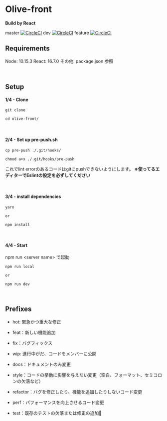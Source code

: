 # Olive-front
**Build by React**

master [![CircleCI](https://circleci.com/gh/noon-inc/olive-front/tree/master.svg?style=svg&circle-token=bba726407e316b9437247bdc682548f52a8f6998)](https://circleci.com/gh/noon-inc/olive-front/tree/master)
dev [![CircleCI](https://circleci.com/gh/noon-inc/olive-front/tree/dev.svg?style=svg&circle-token=bba726407e316b9437247bdc682548f52a8f6998)](https://circleci.com/gh/noon-inc/olive-front/tree/dev)
feature [![CircleCI](https://circleci.com/gh/noon-inc/olive-front/tree/feature.svg?style=svg&circle-token=bba726407e316b9437247bdc682548f52a8f6998)](https://circleci.com/gh/noon-inc/olive-front/tree/feature)
<br>


## Requirements
Node: 10.15.3
React: 16.7.0
その他: package.json 参照

<br>

## Setup
#### 1/4 - Clone
```terminal
git clone

cd olive-front/
```

<br>

#### 2/4 - Set up pre-push.sh
```terminal
cp pre-push ./.git/hooks/

chmod a+x ./.git/hooks/pre-push
```
これでlint errorのあるコードはgitにpushできないようにします。
**※使ってるエディターでEslintの設定を必ずしてください**


<br>

#### 3/4 - install dependencies
```terminal
yarn

or

npm install
```

<br />

#### 4/4 - Start
npm run \<server name\> で起動
```terminal
npm run local

or

npm run dev
```

<br>


## Prefixes
- hot: 緊急かつ重大な修正
- feat：新しい機能追加
- fix：バグフィックス
- wip: 進行中がだ、コードをメンバーに公開


- docs：ドキュメントのみ変更
- style：コードの挙動に影響を与えない変更（空白、フォーマット、セミコロンの欠落など）
- refactor：バグを修正したり、機能を追加したりしないコード変更
- perf：パフォーマンスを向上させるコード変更
- test：既存のテストの欠落または修正の追加
